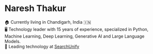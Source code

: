 # Naresh Thakur  <!--<a href="https://www.linkedin.com/in/thinklikeacto/" target="_blank" rel="noreferrer"><img align="right" src="https://raw.githubusercontent.com/thinklikeacto/thinklikeacto/master/icons/linkedin.svg" alt="icon | LinkedIn" width="40px"/></a><a href="https://thinklikeacto.medium.com/" target="_blank" rel="noreferrer"><img align="right" src="https://raw.githubusercontent.com/thinklikeacto/thinklikeacto/master/icons/medium.svg" alt="icon | Medium" width="40px"/></a><a href="https://leetcode.com/thinklikeacto/" target="_blank" rel="noreferrer"><img align="right" src="https://raw.githubusercontent.com/thinklikeacto/thinklikeacto/master/icons/leetcode-3521542-2944960.webp" alt="icon | Leetcode" width="40px"/></a><a href="https://www.kaggle.com/thinklikeacto" target="_blank" rel="noreferrer"><img align="right" src="https://raw.githubusercontent.com/thinklikeacto/thinklikeacto/master/icons/kaggle-icon.png" alt="icon | Kaggle" width="40px"/></a><a href="https://twitter.com/thinklikeacto" target="_blank" rel="noreferrer"><img align="right" src="https://raw.githubusercontent.com/thinklikeacto/thinklikeacto/master/icons/twitter-3-logo-svg-vector.svg" alt="icon | Twitter" width="40px"/></a>-->



:house: Currently living in Chandigarh, India :india:<br />
:desktop_computer: Technology leader with 15 years of experience, specialized in Python, Machine Learning, Deep Learning, Generative AI and Large Language Models. <br />
🔭 Leading technology at [SearchUnify](https://www.searchunify.com/)

<!--
- 🌱 I have
- 👯 I’m looking to collaborate on ...
- 🤔 I’m looking for help with ...
- 💬 Ask me about ...
- 📫 How to reach me: ...
- 😄 Pronouns: ...
- ⚡ Fun fact: ...

-->
<!--
## Skills

<img height="30" src="https://raw.githubusercontent.com/dereknguyen269/dereknguyen269/master/images/js.png">
<img height="30" src="https://raw.githubusercontent.com/dereknguyen269/dereknguyen269/master/images/nodejs.png">
<img height="30" src="https://raw.githubusercontent.com/dereknguyen269/dereknguyen269/master/images/reactjs.png">
<img height="30" src="https://raw.githubusercontent.com/dereknguyen269/dereknguyen269/master/images/postgresql.png">
<img height="30" src="https://raw.githubusercontent.com/dereknguyen269/dereknguyen269/master/images/mysql.svg">
<img height="30" src="https://raw.githubusercontent.com/dereknguyen269/dereknguyen269/master/images/redis.png">
<img height="30" src="https://raw.githubusercontent.com/dereknguyen269/dereknguyen269/master/images/aws.png">
<img height="30" src="https://raw.githubusercontent.com/dereknguyen269/dereknguyen269/master/images/gcloud.png">
<img height="30" src="https://raw.githubusercontent.com/dereknguyen269/dereknguyen269/master/images/DigitalOcean.png">
<img height="30" src="https://raw.githubusercontent.com/dereknguyen269/dereknguyen269/master/images/docker.png">


---

![Top Langs](https://github-readme-stats.vercel.app/api/top-langs/?username=anuraghazra&layout=compact&hide=html,css&hide_border=true)


![GitHub stats](https://github-readme-stats.vercel.app/api?username=thinklikeacto&show_icons=true&&count_private=true&hide=contributions&hide_border=true)

---
-->

